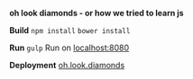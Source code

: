 **oh look diamonds - or how we tried to learn js**

**Build**
`npm install`
`bower install`

**Run**
`gulp`
Run on [localhost:8080](http://localhost:8080)

**Deployment**
[oh.look.diamonds](http://oh.look.diamonds)
